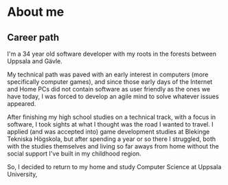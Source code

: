 # About me
## Career path
I'm a 34 year old software developer with my roots in the forests between Uppsala and Gävle.

My technical path was paved with an early interest in computers (more specifically computer games), and since those early
days of the Internet and Home PCs did not contain software as user friendly as the ones we have today, I was forced
to develop an agile mind to solve whatever issues appeared.

After finishing my high school studies on a technical track, with a focus in software, I took sights at what I
thought was the road I wanted to travel. I applied (and was accepted into) game development studies at Blekinge Tekniska Högskola, but
after spending a year or so there I struggled, both with the studies themselves and living so far aways from home without
the social support I've built in my childhood region.

So, I decided to return to my home and study Computer Science at Uppsala University, 
